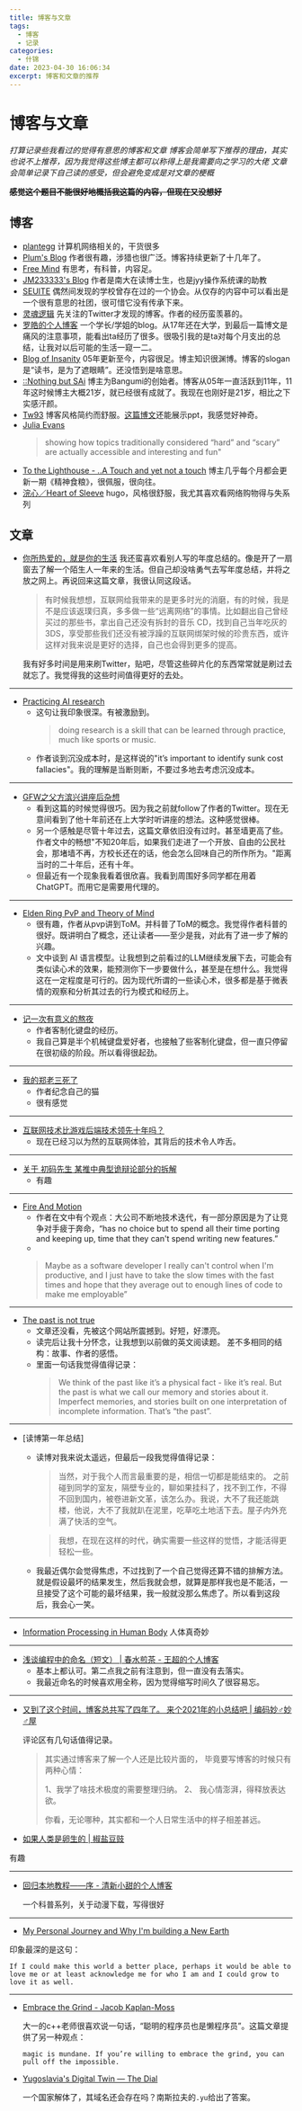 ```yaml
---
title: 博客与文章
tags:
  - 博客
  - 记录
categories:
  - 什锦
date: 2023-04-30 16:06:34
excerpt: 博客和文章的推荐
---
```

# 博客与文章
*打算记录些我看过的觉得有意思的博客和文章*
*博客会简单写下推荐的理由，其实也说不上推荐，因为我觉得这些博主都可以称得上是我需要向之学习的大佬*
*文章会简单记录下自己读的感受，但会避免变成是对文章的梗概*

~~**感觉这个题目不能很好地概括我这篇的内容，但现在又没想好**~~

## 博客
- [plantegg](https://plantegg.github.io/) 计算机网络相关的，干货很多
- [Plum's Blog](https://plumz.me/) 作者很有趣，涉猎也很广泛。博客持续更新了十几年了。
- [Free Mind](https://freemind.pluskid.org/) 有思考，有科普，内容足。
- [JM233333's Blog](https://blog.jm233333.com/) 作者是南大在读博士生，也是jyy操作系统课的助教
- [SEUITE](https://seuite.github.io/) 偶然间发现的学校曾存在过的一个协会。从仅存的内容中可以看出是一个很有意思的社团，很可惜它没有传承下来。
- [灵魂逻辑](https://soulogic.com/about) 先关注的Twitter才发现的博客。作者的经历蛮羡慕的。
- [罗皓的个人博客](https://rehoni.github.io/cn/) 一个学长/学姐的blog。从17年还在大学，到最后一篇博文是痛风的注意事项，能看出ta经历了很多。很吸引我的是ta对每个月支出的总结，让我对以后可能的生活一窥一二。
- [Blog of Insanity](http://paulsin.blogspot.com/) 05年更新至今，内容很足。博主知识很渊博。博客的slogan是“读书，是为了遮眼睛”。还没悟到是啥意思。
- [::Nothing but SAi](http://blog.orzotl.com/1?page=1) 博主为Bangumi的创始者。博客从05年一直活跃到11年，11年这时候博主大概21岁，就已经很有成就了。我现在也刚好是21岁，相比之下实感汗颜。
- [Tw93](https://tw93.fun/) 博客风格简约而舒服。[这篇博文](https://tw93.fun/2023-08-03/pake.html)还能展示ppt，我感觉好神奇。
- [Julia Evans](https://jvns.ca/) 
  > showing how topics traditionally considered “hard” and “scary” are actually accessible and interesting and fun"
- [To the Lighthouse - ..A Touch and yet not a touch](https://owlswims.com/) 博主几乎每个月都会更新一期《精神食粮》，很佩服，很向往。
- [浣心／Heart of Sleeve](https://blog.loikein.one/) hugo，风格很舒服，我尤其喜欢看网络购物得与失系列

## 文章
- [你所热爱的，就是你的生活](https://plumz.me/archives/12906/)
  我还蛮喜欢看别人写的年度总结的。像是开了一扇窗去了解一个陌生人一年来的生活。但自己却没啥勇气去写年度总结，并将之放之网上。再说回来这篇文章，我很认同这段话。
  >有时候我想想，互联网给我带来的是更多时光的消磨，有的时候，我是不是应该返璞归真，多多做一些“远离网络”的事情。比如翻出自己曾经买过的那些书，拿出自己还没有拆封的音乐 CD，找到自己当年吃灰的 3DS，享受那些我们还没有被浮躁的互联网绑架时候的珍贵东西，或许这样对我来说是更好的选择，自己也会得到更多的提高。
  
  我有好多时间是用来刷Twitter，贴吧，尽管这些碎片化的东西常常就是刷过去就忘了。我觉得我的这些时间值得更好的去处。

---

- [Practicing AI research](https://www.jasonwei.net/blog/practicing-ai-research)
  - 这句让我印象很深。有被激励到。
    >doing research is a skill that can be learned through practice, much like sports or music.
  - 作者谈到沉没成本时，是这样说的"it’s important to identify sunk cost fallacies"。我的理解是当断则断，不要过多地去考虑沉没成本。

---

- [GFW之父方滨兴讲座后杂想](https://luolei.org/gfw/)
  - 看到这篇的时候觉得很巧。因为我之前就follow了作者的Twitter。现在无意间看到了他十年前还在上大学时听讲座的想法。这种感觉很棒。
  - 另一个感触是尽管十年过去，这篇文章依旧没有过时。甚至墙更高了些。作者文中的畅想"不知20年后，如果我们走进了一个开放、自由的公民社会，那堵墙不再，方校长还在的话，他会怎么回味自己的所作所为。"距离当时的二十年后，还有十年。
  - 但最近有一个现象我看着很欣喜。我看到周围好多同学都在用着ChatGPT。而用它是需要用代理的。

---

- [Elden Ring PvP and Theory of Mind](https://freemind.pluskid.org/misc/elden-ring-pvp-and-theory-of-mind/)
  - 很有趣，作者从pvp讲到ToM。并科普了ToM的概念。我觉得作者科普的很好。既讲明白了概念，还让读者——至少是我，对此有了进一步了解的兴趣。
  - 文中谈到 AI 语言模型。让我想到之前看过的LLM继续发展下去，可能会有类似读心术的效果，能预测你下一步要做什么，甚至是在想什么。我觉得这在一定程度是可行的。因为现代所谓的一些读心术，很多都是基于微表情的观察和分析其过去的行为模式和经历上。

---

- [记一次有意义的熬夜](https://freemind.pluskid.org/electronics/5x12-keyboard-debugging2/)
  - 作者客制化键盘的经历。
  - 我自己算是半个机械键盘爱好者，也接触了些客制化键盘，但一直只停留在很初级的阶段。所以看得很起劲。

---

- [我的郑老三死了](https://soulogic.com/item/3294) 
  - 作者纪念自己的猫
  - 很有感觉

---

- [互联网技术比游戏后端技术领先十年吗？](https://www.skywind.me/blog/archives/2719)
  - 现在已经习以为然的互联网体验，其背后的技术令人咋舌。

---

- [关于 初码先生 某推中典型诡辩论部分的拆解](https://www.kivinsae.com/2023/05/17/2023-05-17-no_sophism/)
  - 有趣

---

- [Fire And Motion](https://web.archive.org/web/20060207013551/http://www.joelonsoftware.com/articles/fog0000000339.html)
  - 作者在文中有个观点：大公司不断地技术迭代，有一部分原因是为了让竞争对手疲于奔命，“has no choice but to spend all their time porting and keeping up, time that they can't spend writing new features.”
  - 
  > Maybe as a software developer I really can't control when I'm productive, and I just have to take the slow times with the fast times and hope that they average out to enough lines of code to make me employable”

---

- [The past is not true](https://sive.rs/pnt)
  - 文章还没看，先被这个网站所震撼到。好短，好漂亮。
  - 读完后让我十分怀念，让我想到以前做的英文阅读题。 差不多相同的结构：故事、作者的感悟。
  - 里面一句话我觉得值得记录：
    > We think of the past like it’s a physical fact - like it’s real. But the past is what we call our memory and stories about it. Imperfect memories, and stories built on one interpretation of incomplete information. That’s “the past”.

---

- [读博第一年总结]
  - 读博对我来说太遥远，但最后一段我觉得值得记录：
    > 当然，对于我个人而言最重要的是，相信一切都是能结束的。 之前碰到同学的室友，隔壁专业的，聊如果挂科了，找不到工作，不得不回到国内，被卷进新文革，该怎么办。我说，大不了我还能跳楼，他说，大不了我就趴在泥里，吃草吃土地活下去。屋子内外充满了快活的空气。
    
    > 我想，在现在这样的时代，确实需要一些这样的觉悟，才能活得更轻松一些。
  - 我最近偶尔会觉得焦虑，不过找到了一个自己觉得还算不错的排解方法。就是假设最坏的结果发生，然后我就会想，就算是那样我也是不能活，一旦接受了这个可能的最坏结果，我一般就没那么焦虑了。所以看到这段后，我会心一笑。

---

- [Information Processing in Human Body](https://vadim.oversigma.com/MAS862/Project.html)
  人体真奇妙

---

- [浅谈编程中的命名（短文） | 春水煎茶 - 王超的个人博客](https://writings.sh/post/naming)
   - 基本上都认可。第二点我之前有注意到，但一直没有去落实。
   - 我最近命名的时候喜欢用全称，因为觉得缩写时间久了很容易忘。

---

- [又到了这个时间，博客总共写了四年了。 来个2021年的小总结吧 | 编码妙♂妙♂屋](https://www.skypyb.com/2021/12/rizhi/1936/)

  评论区有几句话值得记录。
  > 其实通过博客来了解一个人还是比较片面的， 毕竟要写博客的时候只有两种心情： 
  >
  > 1、我学了啥技术极度的需要整理归纳。 2、 我心情澎湃，得释放表达欲。
  >
  > 你看，无论哪种，其实都和一个人日常生活中的样子相差甚远。

- [如果人类是卵生的 | 椒盐豆豉](https://blog.douchi.space/if-human-were-ovipara/#gsc.tab=0)

有趣

---

- [回归本地教程——序 - 清新小甜的个人博客](https://blog.dewsweet.cc/archives/1690105326035)

  一个科普系列，关于动漫下载，写得很好

---

- [My Personal Journey and Why I'm building a New Earth](https://shaleenjain.com/blog/personal-story-and-new-earth/)

印象最深的是这句：

` If I could make this world a better place, perhaps it would be able to love me or at least acknowledge me for who I am and I could grow to love it as well. `

---

- [Embrace the Grind - Jacob Kaplan-Moss](https://jacobian.org/2021/apr/7/embrace-the-grind/)
  
  大一的c++老师很喜欢说一句话，“聪明的程序员也是懒程序员”。这篇文章提供了另一种观点：

  `magic is mundane. If you’re willing to embrace the grind, you can pull off the impossible.`

- [Yugoslavia's Digital Twin — The Dial](https://www.thedial.world/issue-9/yugolsav-wars-yu-domain-history-icann)

  一个国家解体了，其域名还会存在吗？南斯拉夫的`.yu`给出了答案。